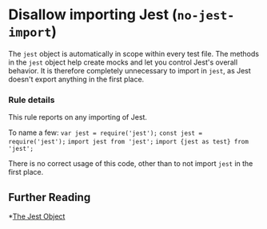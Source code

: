 # Disallow importing Jest (`no-jest-import`)

The `jest` object is automatically in scope within every test file. The methods
in the `jest` object help create mocks and let you control Jest's overall
behavior. It is therefore completely unnecessary to import in `jest`, as Jest
doesn't export anything in the first place.

### Rule details

This rule reports on any importing of Jest.

To name a few: `var jest = require('jest');` `const jest = require('jest');`
`import jest from 'jest';` `import {jest as test} from 'jest';`

There is no correct usage of this code, other than to not import `jest` in the
first place.

## Further Reading

\*[The Jest Object](https://facebook.github.io/jest/docs/en/jest-object.html)
